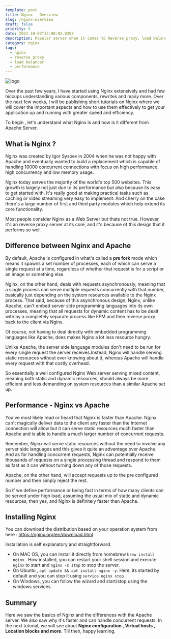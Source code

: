 ```yaml
---
template: post
title: Nginx - Overview
slug: /nginx-overview
draft: false
priority: 5
date: 2021-10-02T12:00:02.039Z
description: Popular server when it comes to Reverse proxy, load balancing, performance.
category: nginx
tags:
  - nginx
  - reverse proxy
  - load balancer
  - performance
---
```


![logo](https://cdn.icon-icons.com/icons2/2107/PNG/256/file_type_nginx_icon_130305.png)

Over the past few years, I have started using Nginx extensively and had few hiccups understanding various components, rewrites and many more. Over the next few weeks, I will be publishing short tutorials on Nginx where we will cover the important aspects and how to use them effectively to get your application up and running with greater speed and efficiency.

To begin , let's understand what Nginx is and how is it different from Apache Server.

## What is Nginx ?

Nginx was created by Igor Sysoev in 2004 when he was not happy with Apache and eventually wanted to build a replacement which is capable of handling 10000 concurrent connections with focus on high performance, high concurrency and low memory usage.

Nginx today serves the majority of the world's top 500 websites. This growth is largely not just due to its performance but also because its easy to get started with. It's really good at making practical tasks such as caching or video streaming very easy to implement.
And cherry on the cake there's a large number of first and third party modules which help extend its core functionality.

Most people consider Nginx as a Web Server but thats not true. However, it's an reverse proxy server at its core, and it's because of this design that it performs so well.

## Difference between Nginx and Apache

By default, Apache is configured in what's called a **pre fork** mode which means it spawns a set number of processes, each of which can serve a single request at a time, regardless of whether that request is for a script or an image or something else.

Nginx, on the other hand, deals with requests asynchronously, meaning that a single process can serve multiple requests concurrently with that number, basically just depending on the system resources available to the Nginx process. That said, because of this asynchronous design, Nginx, unlike Apache, can't embed server side programming languages into its own processes, meaning that all requests for dynamic content has to be dealt with by a completely separate process like FPM and then reverse proxy back to the client via Nginx.

Of course, not having to deal directly with embedded programming languages like Apache, does makes Nginx a lot less resource hungry.

Unlike Apache, the server side language modules don't need to be run for every single request the server receives.Instead, Nginx will handle serving static resources without ever knowing about it, whereas Apache will handle every request with that costly overhead.

So essentially a well configured Nginx Web server serving mixed content, meaning both static and dynamic resources, should always be more efficient and less demanding on system resources than a similar Apache set up.

## Performance - Nginx vs Apache

You've most likely read or heard that Nginx is faster than Apache. Nginx can't magically deliver data to the client any faster than the Internet connection will allow but it can serve static resources much faster than Apache and is able to handle a much larger number of concurrent requests.

Remember, Nginx will serve static resources without the need to involve any server side languages and this gives it quite an advantage over Apache. And as for handling concurrent requests, Nginx can potentially receive thousands of requests on a single processing thread and respond to them as fast as it can without turning down any of those requests.

Apache, on the other hand, will accept requests up to the pre configured number and then simply reject the rest.

So if we define performance or being fast in terms of how many clients can be served under high load, assuming the usual mix of static and dynamic resources, then yes, and Nginx is definitely faster than Apache.

## Installing Nginx

You can download the distribution based on your operation system from here : https://nginx.org/en/download.html

Installation is self explanatory and straightforward.

- On MAC OS, you can install it directly from homebrew `brew install nginx` . How installed, you can restart your shell session and execute `nginx` to start and `nginx -s stop` to stop the server.
- On Ubuntu , `apt update && apt install nginx -y`. Here, its started by default and you can stop it using `service nginx stop`
- On Windows, you can follow the wizard and start/stop using the windows services.

## Summary

Here we saw the basics of Nginx and the differences with the Apache server. We also saw why it's faster and can handle concurrent requests.
In the next tutorial, we will see about **Nginx configuration , Virtual hosts , Location blocks and more**. Till then, happy learning.
